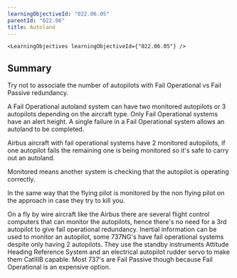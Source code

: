 ```yaml
---
learningObjectiveId: "022.06.05"
parentId: "022.06"
title: Autoland
---
```


```tsx eval
<LearningObjectives learningObjectiveId={"022.06.05"} />
```

## Summary

Try not to associate the number of autopilots with Fail Operational vs Fail
Passive redundancy.

A Fail Operational autoland system can have two monitored autopilots or 3
autopilots depending on the aircraft type. Only Fail Operational systems have an
alert height. A single failure in a Fail Operational system allows an autoland
to be completed.

Airbus aircraft with fail operational systems have 2 monitored autopilots, if
one autopilot fails the remaining one is being monitored so it's safe to carry
out an autoland.

Monitored means another system is checking that the autopilot is operating
correctly.

In the same way that the flying pilot is monitored by the non flying pilot on
the approach in case they try to kill you.

On a fly by wire aircraft like the Airbus there are several flight control
computers that can monitor the autopilots, hence there's no need for a 3rd
autopilot to give fail operational redundancy. Inertial information can be used
to monitor an autopilot, some 737NG's have fail operational systems despite only
having 2 autopilots. They use the standby instruments Attitude Heading Reference
System and an electrical autopilot rudder servo to make them CatIIIB capable.
Most 737's are Fail Passive though because Fail Operational is an expensive
option.
